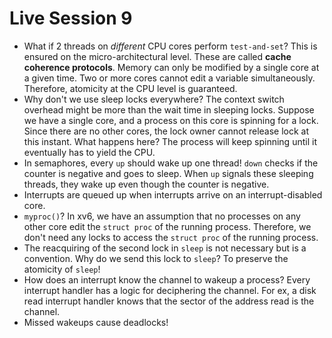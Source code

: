 # Live Session 9

- What if 2 threads on *different* CPU cores perform `test-and-set`? This is ensured on the micro-architectural level. These are called **cache coherence protocols**. Memory can only be modified by a single core at a given time. Two or more cores cannot edit a variable simultaneously. Therefore, atomicity at the CPU level is guaranteed.
- Why don't we use sleep locks everywhere? The context switch overhead might be more than the wait time in sleeping locks. Suppose we have a single core, and a process on this core is spinning for a lock. Since there are no other cores, the lock owner cannot release lock at this instant. What happens here? The process will keep spinning until it eventually has to yield the CPU.
- In semaphores, every `up` should wake up one thread! `down` checks if the counter is negative and goes to sleep. When `up` signals these sleeping threads, they wake up even though the counter is negative.
- Interrupts are queued up when interrupts arrive on an interrupt-disabled core.
- `myproc()`? In xv6, we have an assumption that no processes on any other core edit the `struct proc` of the running process. Therefore, we don't need any locks to access the `struct proc` of the running process.
- The reacquiring of the second lock in `sleep` is not necessary but is a convention. Why do we send this lock to `sleep`? To preserve the atomicity of `sleep`!
- How does an interrupt know the channel to wakeup a process? Every interrupt handler has a logic for deciphering the channel. For ex, a disk read interrupt handler knows that the sector of the address read is the channel.
- Missed wakeups cause deadlocks!

